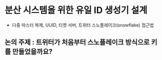 # 분산 시스템을 위한 유일 ID 생성기 설계
- 다중 마스터 복제, UUID, 티켓 서버, 트위터 스노플레이크(snowflake) 접근법
## 논의 주제 : 트위터가 처음부터 스노플레이크 방식으로 키를 만들었을까요?
